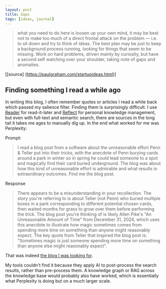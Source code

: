 ```yaml
---
layout: post
title: Gaps
tags: [ideas, journal]
---
```


> what you need to do here is loosen up your own mind, it may be best not to make too much of a direct frontal attack on the problem — i.e. to sit down and try to think of ideas. The best plan may be just to keep a background process running, looking for things that seem to be missing. Work on hard problems, driven mainly by curiosity, but have a second self watching over your shoulder, taking note of gaps and anomalies.

[[source] (https://paulgraham.com/startupideas.html)]

## Finding something I read a while ago

In writing this blog, I often remember quotes or articles I read a while back which passed my salience filter. Finding them is surprisingly difficult. I use [Reader](https://readwise.io/read) for read-it-later and [Reflect](https://reflect.app/) for personal knowledge management, but even with full-text and semantic search, there are sources in the long tail it takes me ages to manually dig up. In the end what worked for me was Perplexity:

Prompt:
> I read a blog post from a software  about the unreasonable effort Penn & Teller put into their tricks, with the anecdote of Penn burying cards around a park in winter so in spring he could lead someone to a spot and magically find their card buried underground. The blog was about how this kind of unreasonable effort is admirable and what results in extraordinary outcomes. Find me the blog post.

Response
> There appears to be a misunderstanding in your recollection. The story you're referring to is about Teller (not Penn) who buried multiple boxes in a park corresponding to different potential chosen cards, then waited months for grass to grow over them before performing the trick.
> The blog post you're thinking of is likely Allen Pike's "An Unreasonable Amount of Time" from December 31, 2024, which uses this anecdote to illustrate how magic sometimes comes from spending more time on something than anyone might reasonably expect.
> The key quote from Teller that inspired the blog post is: "Sometimes magic is just someone spending more time on something than anyone else might reasonably expect".

That was indeed [the blog I was looking for](https://allenpike.com/2024/an-unreasonable-amount-of-time).

My tools couldn't find it because they apply AI to post-process the search results, rather than pre-process them. A knowledge graph or RAG across the knowledge base would probably also have worked, which is essentially what Perplexity is doing but on a much larger scale. 
